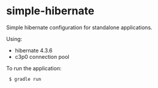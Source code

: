 simple-hibernate
================

Simple hibernate configuration for standalone applications.

Using:
* hibernate 4.3.6
* c3p0 connection pool
 
To run the application:
 
     $ gradle run
